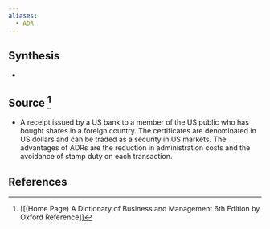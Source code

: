 ```yaml
---
aliases:
  - ADR
---
```

## Synthesis
- 
## Source [^1]
- A receipt issued by a US bank to a member of the US public who has bought shares in a foreign country. The certificates are denominated in US dollars and can be traded as a security in US markets. The advantages of ADRs are the reduction in administration costs and the avoidance of stamp duty on each transaction.
## References

[^1]: [[(Home Page) A Dictionary of Business and Management 6th Edition by Oxford Reference]]